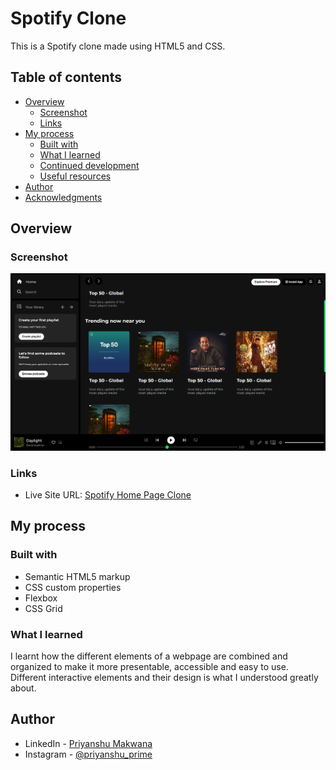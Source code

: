 # Spotify Clone

This is a Spotify clone made using HTML5 and CSS. 

## Table of contents

- [Overview](#overview)
  - [Screenshot](#screenshot)
  - [Links](#links)
- [My process](#my-process)
  - [Built with](#built-with)
  - [What I learned](#what-i-learned)
  - [Continued development](#continued-development)
  - [Useful resources](#useful-resources)
- [Author](#author)
- [Acknowledgments](#acknowledgments)

## Overview

### Screenshot

![](./screenshot.png)

### Links

- Live Site URL: [Spotify Home Page Clone](https://priyanshu-prime.github.io/Spotify-Clone/)

## My process

### Built with

- Semantic HTML5 markup
- CSS custom properties
- Flexbox
- CSS Grid

### What I learned

I learnt how the different elements of a webpage are combined and organized to make it more presentable, accessible and easy to use. Different interactive elements and their design is what I understood greatly about.

## Author

- LinkedIn - [Priyanshu Makwana](https://www.linkedin.com/in/priyanshu-makwana-277b93261/)
- Instagram - [@priyanshu_prime](https://www.instagram.com/priyanshu_prime/)
